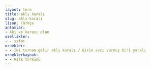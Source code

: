 ```yaml
---
layout: term
title: aklı karalı
slug: akli-karali
lisan: Türkçe
anlamlar:
- Akı ve karası olan
ozellikler:
- - sıfat
ornekler:
- - İki turnam gelir aklı karalı / Birin avcı vurmuş biri yaralı
orneklerkaynak:
- - Halk türküsü
---
```

